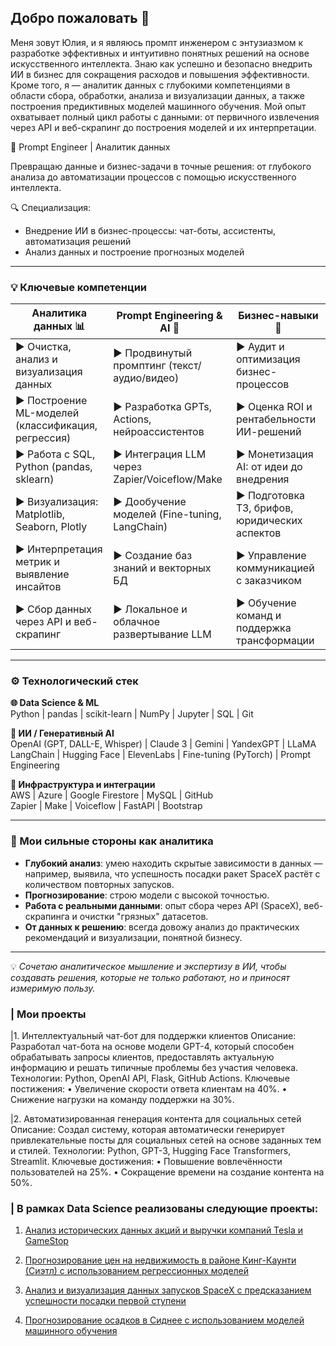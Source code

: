 ## Добро пожаловать 👋

Меня зовут Юлия, и я являюсь промпт инженером с энтузиазмом к разработке эффективных и интуитивно понятных решений на основе искусственного интеллекта. Знаю как успешно и безопасно внедрить ИИ в бизнес для сокращения расходов и повышения эффективности.
Кроме того, я  — аналитик данных с глубокими компетенциями в области сбора, обработки, анализа и визуализации данных, а также построения предиктивных моделей машинного обучения. Мой опыт охватывает полный цикл работы с данными: от первичного извлечения через API и веб-скрапинг до построения моделей и их интерпретации.

🚀  Prompt Engineer | Аналитик данных 

Превращаю данные и бизнес-задачи в точные решения: от глубокого анализа до автоматизации процессов с помощью искусственного интеллекта.

🔍 Специализация:  
+ Внедрение ИИ в бизнес-процессы: чат-боты, ассистенты, автоматизация решений
+ Анализ данных и построение прогнозных моделей  

---

### 💡 Ключевые компетенции

| Аналитика данных 📊                  | Prompt Engineering & AI 🤖             | Бизнес-навыки 💼                     |
|-------------------------------------|----------------------------------------|--------------------------------------|
| ▶ Очистка, анализ и визуализация данных | ▶ Продвинутый промптинг (текст/аудио/видео) | ▶ Аудит и оптимизация бизнес-процессов |
| ▶ Построение ML-моделей (классификация, регрессия) | ▶ Разработка GPTs, Actions, нейроассистентов | ▶ Оценка ROI и рентабельности ИИ-решений |
| ▶ Работа с SQL, Python (pandas, sklearn) | ▶ Интеграция LLM через Zapier/Voiceflow/Make | ▶ Монетизация AI: от идеи до внедрения |
| ▶ Визуализация: Matplotlib, Seaborn, Plotly | ▶ Дообучение моделей (Fine-tuning, LangChain) | ▶ Подготовка ТЗ, брифов, юридических аспектов |
| ▶ Интерпретация метрик и выявление инсайтов | ▶ Создание баз знаний и векторных БД | ▶ Управление коммуникацией с заказчиком |
| ▶ Сбор данных через API и веб-скрапинг | ▶ Локальное и облачное развертывание LLM | ▶ Обучение команд и поддержка трансформации |

---

### ⚙️ Технологический стек

**🌐 Data Science & ML**  
Python | pandas | scikit-learn | NumPy | Jupyter | SQL | Git

**🧠 ИИ / Генеративный AI**  
OpenAI (GPT, DALL-E, Whisper) | Claude 3 | Gemini | YandexGPT | LLaMA  
LangChain | Hugging Face | ElevenLabs | Fine-tuning (PyTorch) | Prompt Engineering

**🔧 Инфраструктура и интеграции**  
AWS | Azure | Google Firestore | MySQL | GitHub  
Zapier | Make | Voiceflow | FastAPI | Bootstrap

---

### 🎯 Мои сильные стороны как аналитика

- **Глубокий анализ**: умею находить скрытые зависимости в данных — например, выявила, что успешность посадки ракет SpaceX растёт с количеством повторных запусков.
- **Прогнозирование**: строю модели с высокой точностью.
- **Работа с реальными данными**: опыт сбора через API (SpaceX), веб-скрапинга и очистки "грязных" датасетов.
- **От данных к решению**: всегда довожу анализ до практических рекомендаций и визуализации, понятной бизнесу.

---

💡 *Сочетаю аналитическое мышление и экспертизу в ИИ, чтобы создавать решения, которые не только работают, но и приносят измеримую пользу.*

### | Мои проекты
|1. Интеллектуальный чат-бот для поддержки клиентов
Описание: Разработал чат-бота на основе модели GPT-4, который способен обрабатывать запросы клиентов, предоставлять актуальную информацию и решать типичные проблемы без участия
человека.
Технологии: Python, OpenAI API, Flask, GitHub Actions.
Ключевые постижения:
• Увеличение скорости ответа клиентам на 40%.
• Снижение нагрузки на команду поддержки на 30%.

|2. Автоматизированная генерация контента для социальных сетей
Описание: Создал систему, которая автоматически генерирует привлекательные посты для социальных сетей на основе заданных тем и стилей.
Технологии: Python, GPT-3, Hugging Face Transformers, Streamlit.
Ключевые достижения:
• Повышение вовлечённости пользователей на 25%.
• Сокращение времени на создание контента на 50%.


### | В рамках Data Science реализованы следующие проекты:

1. [Анализ исторических данных акций и выручки компаний Tesla и GameStop](https://github.com/YuliyaShe/DataScience_projects/tree/main/StocsRevenue)

2. [Прогнозирование цен на недвижимость в районе Кинг-Каунти (Сиэтл) с использованием регрессионных моделей](https://github.com/YuliyaShe/DataScience_projects/tree/main/The_house_price_forcast)

3. [Анализ и визуализация данных запусков SpaceX с предсказанием успешности посадки первой ступени](https://github.com/YuliyaShe/DataScience_projects/tree/main/Space_X)

4. [Прогнозирование осадков в Сиднее с использованием моделей машинного обучения](https://github.com/YuliyaShe/DataScience_projects/tree/main/%D0%9F%D1%80%D0%BE%D0%B3%D0%BD%D0%BE%D0%B7%20%D0%BE%D1%81%D0%B0%D0%B4%D0%BA%D0%BE%D0%B2)
